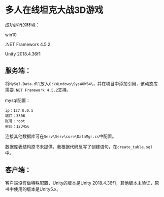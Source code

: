 # 多人在线坦克大战3D游戏

成功运行的环境：

win10

.NET Framework 4.5.2

Unity 2018.4.36f1

## 服务端：

将`MySql.Data.dll`放入`C:\Windows\SysWOW64\`，并在项目中添加引用，该动态库需要`.NET Framework 4.5.2`支持。

mysql配置：

```
ip：127.0.0.1
端口：3306
账号：root
密码：123456
```

连接其他数据库可在`Serv\Serv\core\DataMgr.cs`中配置。

数据库表结构原书未提供，我根据代码反写了创建语句，在`create_table.sql`中。

## 客户端：

客户端没有做特殊配置，Unity的版本是Unity 2018.4.36f1，其他版本未验证，原书中使用的版本是Unity5.x。